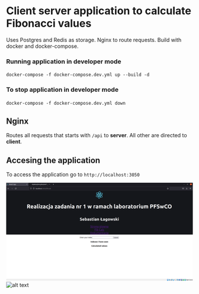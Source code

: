 # Client server application to calculate Fibonacci values
Uses Postgres and Redis as storage. Nginx to route requests. Build with docker and docker-compose.

### Running application in developer mode
`docker-compose -f docker-compose.dev.yml up --build -d`
### To stop application in developer mode
`docker-compose -f docker-compose.dev.yml down`

## Nginx
Routes all requests that starts with `/api` to **server**. All other are directed to **client**.

## Accesing the application
To access the application go to `http://localhost:3050`

![alt text](ss.png)
![alt text](/client/src/Diagram.png)
